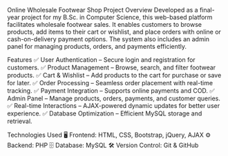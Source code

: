 Online Wholesale Footwear Shop
Project Overview
Developed as a final-year project for my B.Sc. in Computer Science, this web-based platform facilitates wholesale footwear sales. It enables customers to browse products, add items to their cart or wishlist, and place orders with online or cash-on-delivery payment options. The system also includes an admin panel for managing products, orders, and payments efficiently.

Features
✅ User Authentication – Secure login and registration for customers.
✅ Product Management – Browse, search, and filter footwear products.
✅ Cart & Wishlist – Add products to the cart for purchase or save for later.
✅ Order Processing – Seamless order placement with real-time tracking.
✅ Payment Integration – Supports online payments and COD.
✅ Admin Panel – Manage products, orders, payments, and customer queries.
✅ Real-time Interactions – AJAX-powered dynamic updates for better user experience.
✅ Database Optimization – Efficient MySQL storage and retrieval.

Technologies Used
🖥️ Frontend: HTML, CSS, Bootstrap, jQuery, AJAX
⚙️ Backend: PHP
🗄️ Database: MySQL
🛠️ Version Control: Git & GitHub
